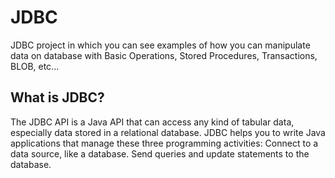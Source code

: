 # JDBC
JDBC project in which you can see examples of how you can manipulate data on database with Basic Operations, Stored Procedures, Transactions, BLOB, etc...

## What is JDBC?
The JDBC API is a Java API that can access any kind of tabular data, especially data stored in a relational database. JDBC helps you to write Java applications
that manage these three programming activities: Connect to a data source, like a database. Send queries and update statements to the database.
